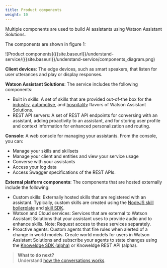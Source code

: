 ```yaml
---
title: Product components
weight: 10
---
```

Multiple components are used to build AI assistants using Watson Assistant Solutions.

The components are shown in figure 1:

![Product components]({{site.baseurl}}/understand-service/({{site.baseurl}}/understand-service/components_diagram.png)

**Client devices**:  The edge devices, such as smart speakers, that listen for user utterances and play or display responses.  

**Watson Assistant Solutions**:  The service includes the following components:

- Built in skills: A set of skills that are provided out-of-the box for the [industry]({{site.baseurl}}/flavours/industry/), [automotive]({{site.baseurl}}/flavours/automotive/), and [hospitality]({{site.baseurl}}/flavours/flavours/hospitality/) flavors of Watson Assistant Solutions.
- REST API servers: A set of REST API endpoints for conversing with an assistant, adding proactivity to an assistant, and for storing user profile and context information for enhanced personalization and routing.

**Console**: A web console for managing your assistants.  From the console, you can:

- Manage your skills and skillsets
- Manage your client and entities and view your service usage
- Converse with your assistants
- Access your log data
- Access Swagger specifications of the REST APIs.

**External platform components**:  The components that are hosted externally include the following:

- Custom skills: Externally hosted skills that are registered with an assistant. Typically, custom skills are created using the [NodeJS skill boilerplate](https://github.com/Watson-Personal-Assistant/SkillBoilerplate) and [skill SDK](https://github.com/Watson-Personal-Assistant/skill-sdk-nodejs).  
- Watson and Cloud services:  Services that are external to Watson Assistant Solutions that your assistant uses to provide audio and to enhance  skills. Note: Request access to these services separately.
- Proactive agents: Custom agents that fire rules when alerted of a change in world models. Create world models for users in Watson Assistant Solutions and subscribe your agents to state changes using the [Knoweldge SDK (alpha)]({{site.baseurl}}/knowledge/what-is-kr/) or Knoweldge REST API (alpha).

> **What to do next?**<br/>
Understand [how the conversations works]({{site.baseurl}}/understand-service/core).
